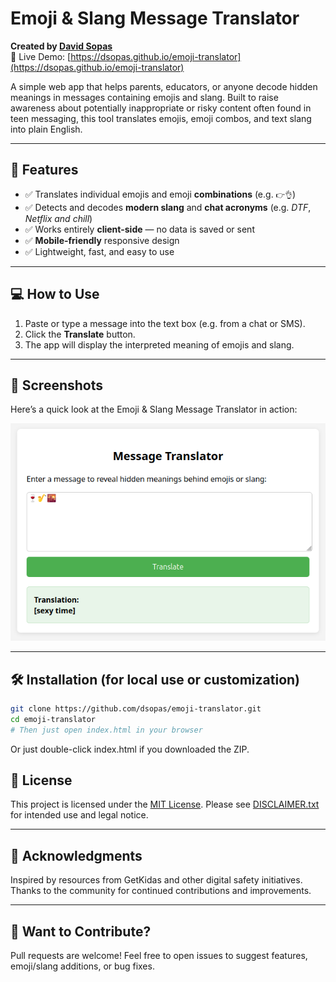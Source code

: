 # Emoji & Slang Message Translator

**Created by [David Sopas](https://github.com/dsopas)**  
🔗 Live Demo: [https://dsopas.github.io/emoji-translator](https://dsopas.github.io/emoji-translator)

A simple web app that helps parents, educators, or anyone decode hidden meanings in messages containing emojis and slang. Built to raise awareness about potentially inappropriate or risky content often found in teen messaging, this tool translates emojis, emoji combos, and text slang into plain English.

---

## 🚀 Features

- ✅ Translates individual emojis and emoji **combinations** (e.g. `👉👌`)
- ✅ Detects and decodes **modern slang** and **chat acronyms** (e.g. *DTF*, *Netflix and chill*)
- ✅ Works entirely **client-side** — no data is saved or sent
- ✅ **Mobile-friendly** responsive design
- ✅ Lightweight, fast, and easy to use

---

## 💻 How to Use

1. Paste or type a message into the text box (e.g. from a chat or SMS).
2. Click the **Translate** button.
3. The app will display the interpreted meaning of emojis and slang.

---

## 📸 Screenshots

Here’s a quick look at the Emoji & Slang Message Translator in action:

![Screenshot of the web app](screenshot.png)

---

## 🛠️ Installation (for local use or customization)

```bash
git clone https://github.com/dsopas/emoji-translator.git
cd emoji-translator
# Then just open index.html in your browser 
```

Or just double-click index.html if you downloaded the ZIP.

## 📄 License

This project is licensed under the [MIT License](LICENSE).
Please see [DISCLAIMER.txt](DISCLAIMER.txt) for intended use and legal notice.

---

## 🙌 Acknowledgments

Inspired by resources from GetKidas and other digital safety initiatives.
Thanks to the community for continued contributions and improvements.

---

## 👋 Want to Contribute?

Pull requests are welcome! Feel free to open issues to suggest features, emoji/slang additions, or bug fixes.
